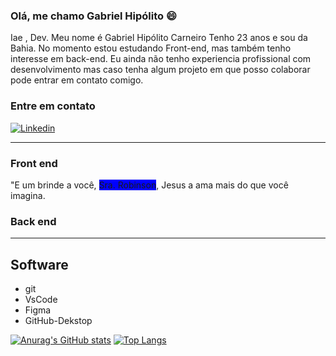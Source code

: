 ### Olá, me chamo Gabriel Hipólito 😄

Iae , Dev. Meu nome é Gabriel Hipólito Carneiro
Tenho 23 anos e sou da Bahia. No momento estou estudando Front-end, mas também tenho interesse em back-end.
Eu ainda não tenho experiencia profissional com desenvolvimento mas caso tenha algum
projeto em que posso colaborar pode entrar em contato comigo.

### Entre em contato
[![Linkedin](https://img.shields.io/badge/-LinkedIn-%230077B5?style=for-the-badge&logo=linkedin&logoColor=white)](https://www.linkedin.com/in/gabriel-hipolito)

*** 
### Front end
"E um brinde a você, <span style="background-color:blue">Sra. Robinson</span>, Jesus a ama mais do que você imagina.


### Back end
***
## Software
  * git
  * VsCode
  * Figma
  * GitHub-Dekstop
  
[![Anurag's GitHub stats](https://github-readme-stats.vercel.app/api?username=gabrielhipolitoo)](https://github.com/anuraghazra/github-readme-stats) [![Top Langs](https://github-readme-stats.vercel.app/api/top-langs/?username=gabrielhipolitoo&layout=compact)](https://github.com/anuraghazra/github-readme-stats)




     
 

